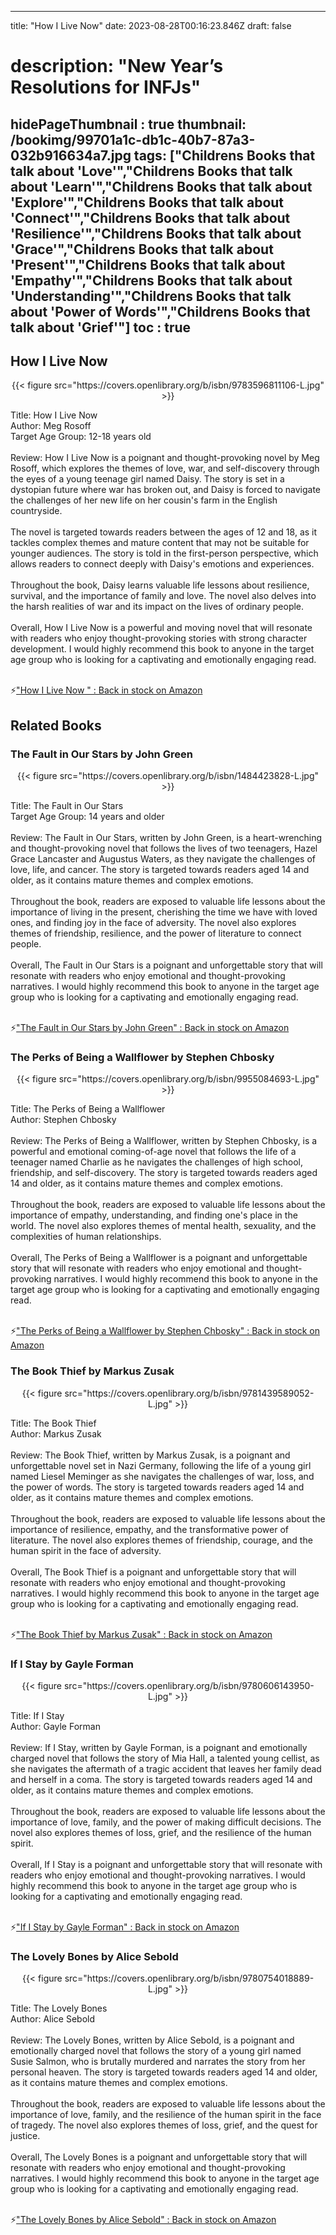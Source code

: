
---
title: "How I Live Now"
date: 2023-08-28T00:16:23.846Z
draft: false
# description: "New Year’s Resolutions for INFJs"
hidePageThumbnail : true
thumbnail: /bookimg/99701a1c-db1c-40b7-87a3-032b916634a7.jpg
tags: ["Childrens Books that talk about 'Love'","Childrens Books that talk about 'Learn'","Childrens Books that talk about 'Explore'","Childrens Books that talk about 'Connect'","Childrens Books that talk about 'Resilience'","Childrens Books that talk about 'Grace'","Childrens Books that talk about 'Present'","Childrens Books that talk about 'Empathy'","Childrens Books that talk about 'Understanding'","Childrens Books that talk about 'Power of Words'","Childrens Books that talk about 'Grief'"]
toc : true
---
## How I Live Now 

<center>
{{< figure src="https://covers.openlibrary.org/b/isbn/9783596811106-L.jpg" >}}
</center>

Title: How I Live Now</br>
Author: Meg Rosoff</br>
Target Age Group: 12-18 years old</br></br>
Review: How I Live Now is a poignant and thought-provoking novel by Meg Rosoff, which explores the themes of love, war, and self-discovery through the eyes of a young teenage girl named Daisy. The story is set in a dystopian future where war has broken out, and Daisy is forced to navigate the challenges of her new life on her cousin's farm in the English countryside.</br></br>
The novel is targeted towards readers between the ages of 12 and 18, as it tackles complex themes and mature content that may not be suitable for younger audiences. The story is told in the first-person perspective, which allows readers to connect deeply with Daisy's emotions and experiences.</br></br>
Throughout the book, Daisy learns valuable life lessons about resilience, survival, and the importance of family and love. The novel also delves into the harsh realities of war and its impact on the lives of ordinary people.</br></br>
Overall, How I Live Now is a powerful and moving novel that will resonate with readers who enjoy thought-provoking stories with strong character development. I would highly recommend this book to anyone in the target age group who is looking for a captivating and emotionally engaging read.</br></br>

<p>⚡<a id="aflink" href="https://www.amazon.com/gp/search?ie=UTF8&tag=klayu00-20&linkCode=ur2&linkId=6639bed89a8ad8dd2705e40644eb43d3&camp=1789&creative=9325&index=books&keywords=How I Live Now " class="one" target="_blank" title='"How I Live Now " : Back in stock on Amazon'>"How I Live Now " : Back in stock on Amazon</a></p>

## Related Books
### The Fault in Our Stars by John Green
<center>
{{< figure src="https://covers.openlibrary.org/b/isbn/1484423828-L.jpg" >}}
</center>

Title: The Fault in Our Stars</br>
Target Age Group: 14 years and older</br></br>
Review: The Fault in Our Stars, written by John Green, is a heart-wrenching and thought-provoking novel that follows the lives of two teenagers, Hazel Grace Lancaster and Augustus Waters, as they navigate the challenges of love, life, and cancer. The story is targeted towards readers aged 14 and older, as it contains mature themes and complex emotions.</br></br>
Throughout the book, readers are exposed to valuable life lessons about the importance of living in the present, cherishing the time we have with loved ones, and finding joy in the face of adversity. The novel also explores themes of friendship, resilience, and the power of literature to connect people.</br></br>
Overall, The Fault in Our Stars is a poignant and unforgettable story that will resonate with readers who enjoy emotional and thought-provoking narratives. I would highly recommend this book to anyone in the target age group who is looking for a captivating and emotionally engaging read.</br></br>

<p>⚡<a id="aflink" href="https://www.amazon.com/gp/search?ie=UTF8&tag=klayu00-20&linkCode=ur2&linkId=6639bed89a8ad8dd2705e40644eb43d3&camp=1789&creative=9325&index=books&keywords=The Fault in Our Stars by John Green" class="one" target="_blank" title='"The Fault in Our Stars by John Green" : Back in stock on Amazon'>"The Fault in Our Stars by John Green" : Back in stock on Amazon</a></p>

### The Perks of Being a Wallflower by Stephen Chbosky
<center>
{{< figure src="https://covers.openlibrary.org/b/isbn/9955084693-L.jpg" >}}
</center>

Title: The Perks of Being a Wallflower</br>
Author: Stephen Chbosky</br></br>
Review: The Perks of Being a Wallflower, written by Stephen Chbosky, is a powerful and emotional coming-of-age novel that follows the life of a teenager named Charlie as he navigates the challenges of high school, friendship, and self-discovery. The story is targeted towards readers aged 14 and older, as it contains mature themes and complex emotions.</br></br>
Throughout the book, readers are exposed to valuable life lessons about the importance of empathy, understanding, and finding one's place in the world. The novel also explores themes of mental health, sexuality, and the complexities of human relationships.</br></br>
Overall, The Perks of Being a Wallflower is a poignant and unforgettable story that will resonate with readers who enjoy emotional and thought-provoking narratives. I would highly recommend this book to anyone in the target age group who is looking for a captivating and emotionally engaging read.</br></br>

<p>⚡<a id="aflink" href="https://www.amazon.com/gp/search?ie=UTF8&tag=klayu00-20&linkCode=ur2&linkId=6639bed89a8ad8dd2705e40644eb43d3&camp=1789&creative=9325&index=books&keywords=The Perks of Being a Wallflower by Stephen Chbosky" class="one" target="_blank" title='"The Perks of Being a Wallflower by Stephen Chbosky" : Back in stock on Amazon'>"The Perks of Being a Wallflower by Stephen Chbosky" : Back in stock on Amazon</a></p>

### The Book Thief by Markus Zusak
<center>
{{< figure src="https://covers.openlibrary.org/b/isbn/9781439589052-L.jpg" >}}
</center>

Title: The Book Thief</br>
Author: Markus Zusak</br></br>
Review: The Book Thief, written by Markus Zusak, is a poignant and unforgettable novel set in Nazi Germany, following the life of a young girl named Liesel Meminger as she navigates the challenges of war, loss, and the power of words. The story is targeted towards readers aged 14 and older, as it contains mature themes and complex emotions.</br></br>
Throughout the book, readers are exposed to valuable life lessons about the importance of resilience, empathy, and the transformative power of literature. The novel also explores themes of friendship, courage, and the human spirit in the face of adversity.</br></br>
Overall, The Book Thief is a poignant and unforgettable story that will resonate with readers who enjoy emotional and thought-provoking narratives. I would highly recommend this book to anyone in the target age group who is looking for a captivating and emotionally engaging read.</br></br>

<p>⚡<a id="aflink" href="https://www.amazon.com/gp/search?ie=UTF8&tag=klayu00-20&linkCode=ur2&linkId=6639bed89a8ad8dd2705e40644eb43d3&camp=1789&creative=9325&index=books&keywords=The Book Thief by Markus Zusak" class="one" target="_blank" title='"The Book Thief by Markus Zusak" : Back in stock on Amazon'>"The Book Thief by Markus Zusak" : Back in stock on Amazon</a></p>

### If I Stay by Gayle Forman
<center>
{{< figure src="https://covers.openlibrary.org/b/isbn/9780606143950-L.jpg" >}}
</center>

Title: If I Stay</br>
Author: Gayle Forman</br></br>
Review: If I Stay, written by Gayle Forman, is a poignant and emotionally charged novel that follows the story of Mia Hall, a talented young cellist, as she navigates the aftermath of a tragic accident that leaves her family dead and herself in a coma. The story is targeted towards readers aged 14 and older, as it contains mature themes and complex emotions.</br></br>
Throughout the book, readers are exposed to valuable life lessons about the importance of love, family, and the power of making difficult decisions. The novel also explores themes of loss, grief, and the resilience of the human spirit.</br></br>
Overall, If I Stay is a poignant and unforgettable story that will resonate with readers who enjoy emotional and thought-provoking narratives. I would highly recommend this book to anyone in the target age group who is looking for a captivating and emotionally engaging read.</br></br>

<p>⚡<a id="aflink" href="https://www.amazon.com/gp/search?ie=UTF8&tag=klayu00-20&linkCode=ur2&linkId=6639bed89a8ad8dd2705e40644eb43d3&camp=1789&creative=9325&index=books&keywords=If I Stay by Gayle Forman" class="one" target="_blank" title='"If I Stay by Gayle Forman" : Back in stock on Amazon'>"If I Stay by Gayle Forman" : Back in stock on Amazon</a></p>

### The Lovely Bones by Alice Sebold
<center>
{{< figure src="https://covers.openlibrary.org/b/isbn/9780754018889-L.jpg" >}}
</center>

Title: The Lovely Bones</br>
Author: Alice Sebold</br></br>
Review: The Lovely Bones, written by Alice Sebold, is a poignant and emotionally charged novel that follows the story of a young girl named Susie Salmon, who is brutally murdered and narrates the story from her personal heaven. The story is targeted towards readers aged 14 and older, as it contains mature themes and complex emotions.</br></br>
Throughout the book, readers are exposed to valuable life lessons about the importance of love, family, and the resilience of the human spirit in the face of tragedy. The novel also explores themes of loss, grief, and the quest for justice.</br></br>
Overall, The Lovely Bones is a poignant and unforgettable story that will resonate with readers who enjoy emotional and thought-provoking narratives. I would highly recommend this book to anyone in the target age group who is looking for a captivating and emotionally engaging read.</br></br>

<p>⚡<a id="aflink" href="https://www.amazon.com/gp/search?ie=UTF8&tag=klayu00-20&linkCode=ur2&linkId=6639bed89a8ad8dd2705e40644eb43d3&camp=1789&creative=9325&index=books&keywords=The Lovely Bones by Alice Sebold" class="one" target="_blank" title='"The Lovely Bones by Alice Sebold" : Back in stock on Amazon'>"The Lovely Bones by Alice Sebold" : Back in stock on Amazon</a></p>
